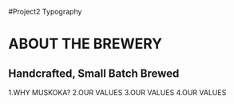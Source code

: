 #Project2 Typography

# ABOUT THE BREWERY

## Handcrafted, Small Batch Brewed

1.WHY MUSKOKA?
2.OUR VALUES
3.OUR VALUES
4.OUR VALUES

